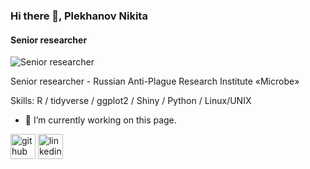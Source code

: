 ### Hi there 👋, Plekhanov Nikita
#### Senior researcher 
![Senior researcher ](https://arturssmirnovs.github.io/github-profile-readme-generator/images/banner.png)

Senior researcher - Russian Anti-Plague Research Institute «Microbe»

Skills: R / tidyverse / ggplot2 / Shiny / Python / Linux/UNIX

- 🔭 I’m currently working on this page. 


[<img src='https://cdn.jsdelivr.net/npm/simple-icons@3.0.1/icons/github.svg' alt='github' height='40'>](https://github.com/muscari14)  [<img src='https://cdn.jsdelivr.net/npm/simple-icons@3.0.1/icons/linkedin.svg' alt='linkedin' height='40'>](https://www.linkedin.com/in/http://www.linkedin.com/in/nikita-plekhanov/)  

